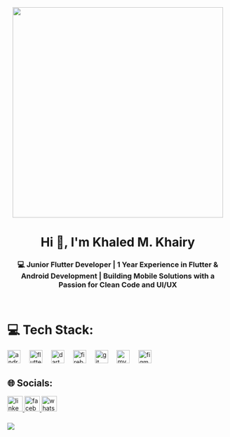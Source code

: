 <div align="center">
  <img height="480" src="https://media.giphy.com/media/L1R1tvI9svkIWwpVYr/giphy.gif?cid=790b7611uvmph45atanox6exib8pnnofytflglwphcvmq2od&ep=v1_gifs_search&rid=giphy.gif&ct=g"/>
</div>

<h1 align="center">Hi 👋, I'm Khaled M. Khairy</h1>
<h3 align="center">💻 Junior Flutter Developer | 1 Year Experience in Flutter & Android Development | Building Mobile Solutions with a Passion for Clean Code and UI/UX</h3>

<br clear="both">

# 💻 Tech Stack:
<div align="left">
  <img src="https://cdn.jsdelivr.net/gh/devicons/devicon/icons/android/android-plain.svg" height="30" alt="android logo"  />
  <img width="12" />
  <img src="https://cdn.jsdelivr.net/gh/devicons/devicon/icons/flutter/flutter-original.svg" height="30" alt="flutter logo"  />
  <img width="12" />
  <img src="https://cdn.jsdelivr.net/gh/devicons/devicon/icons/dart/dart-original.svg" height="30" alt="dart logo"  />
  <img width="12" />
  <img src="https://cdn.jsdelivr.net/gh/devicons/devicon/icons/firebase/firebase-plain.svg" height="30" alt="firebase logo"  />
  <img width="12" />
  <img src="https://cdn.jsdelivr.net/gh/devicons/devicon/icons/git/git-original.svg" height="30" alt="git logo"  />
  <img width="12" />
  <img src="https://cdn.jsdelivr.net/gh/devicons/devicon/icons/mysql/mysql-original.svg" height="30" alt="mysql logo"  />
  <img width="12" />
  <img src="https://cdn.jsdelivr.net/gh/devicons/devicon/icons/figma/figma-original.svg" height="30" alt="figma logo"  />
</div>

###

## 🌐 Socials:
<div align="left">
  <a href="https://www.linkedin.com/in/khaled-mohamed-013488257/" target="_blank">
    <img src="https://img.shields.io/static/v1?message=LinkedIn&logo=linkedin&label=&color=0077B5&logoColor=white&labelColor=&style=for-the-badge" height="35" alt="linkedin logo"  />
  </a>
  <a href="https://www.facebook.com/Khaled.Khaiiry" target="_blank">
    <img src="https://img.shields.io/static/v1?message=Facebook&logo=facebook&label=&color=1877F2&logoColor=white&labelColor=&style=for-the-badge" height="35" alt="facebook logo"  />
  </a>
  <a href="https://wa.me/+201025335476" target="_blank">
    <img src="https://img.shields.io/static/v1?message=Whatsapp&logo=whatsapp&label=&color=25D366&logoColor=white&labelColor=&style=for-the-badge" height="35" alt="whatsapp logo"  />
  </a>
</div>

###

[![](https://visitcount.itsvg.in/api?id=Khaled-Khairy&icon=5&color=0)](https://visitcount.itsvg.in)
